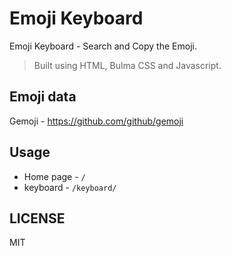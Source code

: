 # Emoji Keyboard

Emoji Keyboard - Search and Copy the Emoji.

> Built using HTML, Bulma CSS and Javascript.

## Emoji data

Gemoji - <https://github.com/github/gemoji>

## Usage

- Home page - `/`
- keyboard - `/keyboard/`

## LICENSE

MIT
